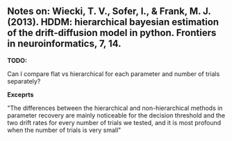 ## Notes on: Wiecki, T. V., Sofer, I., & Frank, M. J. (2013). HDDM: hierarchical bayesian estimation of the drift-diffusion model in python. Frontiers in neuroinformatics, 7, 14.

**TODO:**  

Can I compare flat vs hierarchical for each parameter and number of trials separately?

**Exceprts**

"The differences between the hierarchical and non-hierarchical
methods in parameter recovery are mainly noticeable for the
decision threshold and the two drift rates for every number
of trials we tested, and it is most profound when the number
of trials is very small"
